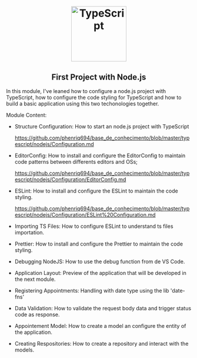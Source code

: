 <h1 align="center">
  <img
    alt="TypeScript" src="https://upload.wikimedia.org/wikipedia/commons/thumb/d/d9/Node.js_logo.svg/1200px-Node.js_logo.svg.png" width="150px"
  />
</h1>
<h2 align="center">
  First Project with Node.js
</h2>

In this module, I've leaned how to configure a node.js project with TypeScript, how to configure the code styling for TypeScript and how to build a basic application using this two techonologies together.

Module Content:

- Structure Configuration: How to start an node.js project with TypeScript

  https://github.com/phenriq694/base_de_conhecimento/blob/master/typescript/nodejs/Configuration.md

- EditorConfig: How to install and configure the EditorConfig to maintain code patterns between differents editors and OSs;

  https://github.com/phenriq694/base_de_conhecimento/blob/master/typescript/nodejs/Configuration/EditorConfig.md

- ESLint: How to install and configure the ESLint to maintain the code styling.

  https://github.com/phenriq694/base_de_conhecimento/blob/master/typescript/nodejs/Configuration/ESLint%20Configuration.md

- Importing TS Files: How to configure ESLint to understand ts files importation.

- Prettier: How to install and configure the Prettier to maintain the code styling.

- Debugging NodeJS: How to use the debug function from de VS Code.

- Application Layout: Preview of the application that will be developed in the next module.

- Registering Appointments: Handling with date type using the lib 'date-fns'

- Data Validation: How to validate the request body data and trigger status code as response.

- Appointement Model: How to create a model an configure the entity of the application.

- Creating Respositories: How to create a repository and interact with the models.

